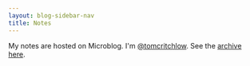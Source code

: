```yaml
---
layout: blog-sidebar-nav
title: Notes
---
```


My notes are hosted on Microblog. I'm [@tomcritchlow](https://micro.blog/tomcritchlow). See the [archive here](https://notes.tomcritchlow.com/archive/).

<div id="microblog"></div>

<script note="" src="https://cdn.jsdelivr.net/gh/Blogger-Peer-Review/quotebacks@1/quoteback.js"></script>

<script>

fetch("https://notes.tomcritchlow.com/feed.json")
    .then((response) => {return response.json()})
    .then((data) => {
        for(var i = 0; i <data.items.length; i++){
            var div = document.createElement("div");
            div.innerHTML = `<div>${data.items[i].date_published}</div><div>${data.items[i].content_html}</div>`;
            document.getElementById("microblog").appendChild(div);
            //trigger a domcontentloaded to force Quotebacks JS to work
        window.document.dispatchEvent(new Event("DOMContentLoaded", {
            bubbles: true,
            cancelable: true
        }));)
        }
                
        console.log(data);
        

    });



</script>
